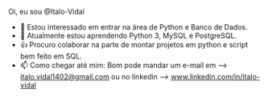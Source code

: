 Oi, eu sou @Italo-Vidal
- 👀 Estou interessado em entrar na área de Python e Banco de Dados.
- 🌱 Atualmente estou aprendendo Python 3, MySQL e PostgreSQL.
- 👍 Procuro colaborar na parte de montar projetos em python e script bem feito em SQL.
- 📫 Como chegar até mim: Bom pode mandar um e-mail em --> italo.vidal1402@gmail.com ou no linkedin --> www.linkedin.com/in/italo-vidal
